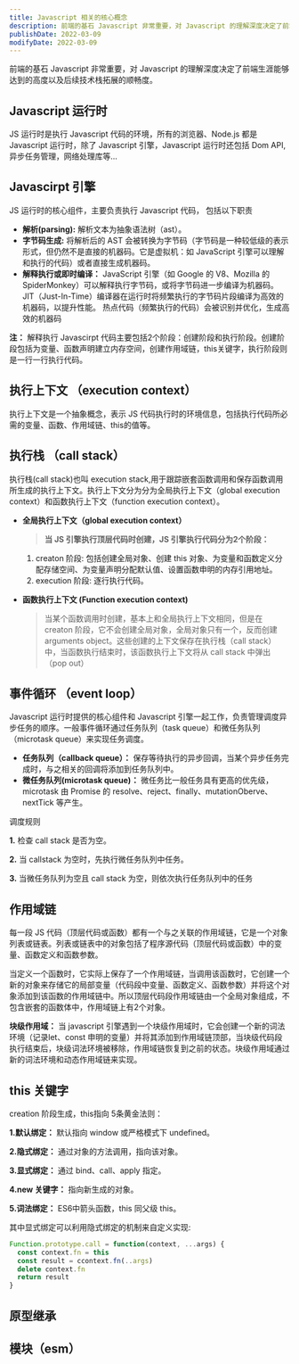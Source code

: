 ```yaml
---
title: Javascript 相关的核心概念
description: 前端的基石 Javascript 非常重要，对 Javascript 的理解深度决定了前端生涯能够达到的高度以及后续技术栈拓展的顺畅度。
publishDate: 2022-03-09
modifyDate: 2022-03-09
---
```


前端的基石 Javascript 非常重要，对 Javascript 的理解深度决定了前端生涯能够达到的高度以及后续技术栈拓展的顺畅度。

## Javascript 运行时

JS 运行时是执行 Javascript 代码的环境，所有的浏览器、Node.js 都是 Javascript 运行时，除了 Javascript 引擎，Javascript 运行时还包括 Dom API, 异步任务管理，网络处理库等...

## Javascirpt 引擎

JS 运行时的核心组件，主要负责执行 Javascript 代码， 包括以下职责

- **解析(parsing):** 解析文本为抽象语法树（ast）。
- **字节码生成:** 将解析后的 AST 会被转换为字节码（字节码是一种较低级的表示形式，但仍然不是直接的机器码。它是虚拟机：如 JavaScript 引擎可以理解和执行的代码）或者直接生成机器码。
- **解释执行或即时编译：** JavaScript 引擎（如 Google 的 V8、Mozilla 的 SpiderMonkey）可以解释执行字节码，或将字节码进一步编译为机器码。JIT（Just-In-Time）编译器在运行时将频繁执行的字节码片段编译为高效的机器码，以提升性能。
热点代码（频繁执行的代码）会被识别并优化，生成高效的机器码

**注：** 解释执行 Javascirpt 代码主要包括2个阶段：创建阶段和执行阶段。创建阶段包括为变量、函数声明建立内存空间，创建作用域链，this关键字，执行阶段则是一行一行执行代码。

## 执行上下文 （execution context）

执行上下文是一个抽象概念，表示 JS 代码执行时的环境信息，包括执行代码所必需的变量、函数、作用域链、this的值等。

## 执行栈 （call stack）

执行栈(call stack)也叫 execution stack,用于跟踪嵌套函数调用和保存函数调用所生成的执行上下文。执行上下文分为分为全局执行上下文（global execution context）和函数执行上下文（function execution context）。

- **全局执行上下文（global execution context）**

  > **当 JS 引擎执行顶层代码时创建，JS 引擎执行代码分为2个阶段：**

  1. creaton 阶段: 包括创建全局对象、创建 this 对象、为变量和函数定义分配存储空间、为变量声明分配默认值、设置函数申明的内存引用地址。
  2. execution 阶段: 逐行执行代码。

- **函数执行上下文 (Function execution context)**

  > 当某个函数调用时创建，基本上和全局执行上下文相同，但是在 creaton 阶段，它不会创建全局对象，全局对象只有一个，反而创建 arguments object。这些创建的上下文保存在执行栈（call stack） 中，当函数执行结束时，该函数执行上下文将从 call stack 中弹出（pop out）

## 事件循环 （event loop）

Javascript 运行时提供的核心组件和 Javascript 引擎一起工作，负责管理调度异步任务的顺序。一般事件循环通过任务队列（task queue）和微任务队列（microtask queue）来实现任务调度。

- **任务队列（callback queue）：** 保存等待执行的异步回调，当某个异步任务完成时，与之相关的回调将添加到任务队列中。
- **微任务队列(microtask queue)：** 微任务比一般任务具有更高的优先级，microtask 由 Promise 的 resolve、reject、finally、mutationOberve、nextTick 等产生。

调度规则

**1.** 检查 call stack 是否为空。

**2.** 当 callstack 为空时，先执行微任务队列中任务。

**3.** 当微任务队列为空且 call stack 为空，则依次执行任务队列中的任务

## 作用域链

每一段 JS 代码（顶层代码或函数）都有一个与之关联的作用域链，它是一个对象列表或链表。列表或链表中的对象包括了程序源代码（顶层代码或函数）中的变量、函数定义和函数参数。

当定义一个函数时，它实际上保存了一个作用域链，当调用该函数时，它创建一个新的对象来存储它的局部变量（代码段中变量、函数定义、函数参数）并将这个对象添加到该函数的作用域链中。所以顶层代码段作用域链由一个全局对象组成，不包含嵌套的函数体中，作用域链上有2个对象。

**块级作用域：** 当 javascript 引擎遇到一个块级作用域时，它会创建一个新的词法环境（记录let、const 申明的变量）并将其添加到作用域链顶部，当块级代码段执行结束后，块级词法环境被移除，作用域链恢复到之前的状态。块级作用域通过新的词法环境和动态作用域链来实现。

## this 关键字

creation 阶段生成，this指向 5条黄金法则：

**1.默认绑定：** 默认指向 window 或严格模式下 undefined。

**2.隐式绑定：** 通过对象的方法调用，指向该对象。

**3.显式绑定：** 通过 bind、call、apply 指定。

**4.new 关键字：** 指向新生成的对象。

**5.词法绑定：** ES6中箭头函数，this 同父级 this。

其中显式绑定可以利用隐式绑定的机制来自定义实现:

```javascript
Function.prototype.call = function(context, ...args) {
  const context.fn = this
  const result = ccontext.fn(..args)
  delete context.fn 
  return result
}
```

## 原型继承

## 模块（esm）